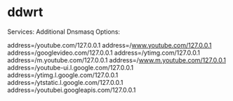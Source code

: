 # ddwrt

Services:
Additional Dnsmasq Options:

address=/youtube.com/127.0.0.1
address=/www.youtube.com/127.0.0.1
address=/googlevideo.com/127.0.0.1
address=/ytimg.com/127.0.0.1
address=/m.youtube.com/127.0.0.1
address=/www.m.youtube.com/127.0.0.1
address=/youtube-ui.l.google.com/127.0.0.1
address=/ytimg.l.google.com/127.0.0.1
address=/ytstatic.l.google.com/127.0.0.1
address=/youtubei.googleapis.com/127.0.0.1

